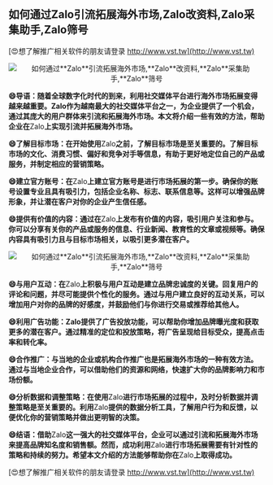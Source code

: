## **如何通过**Zalo**引流拓展海外市场,**Zalo**改资料,**Zalo**采集助手,**Zalo**筛号**

[😍想了解推广相关软件的朋友请登录 http://www.vst.tw](http://www.vst.tw)

 <center><img src="https://vst.tw/MP4/tuiguang/png/0.png" alt="如何通过**Zalo**引流拓展海外市场,**Zalo**改资料,**Zalo**采集助手,**Zalo**筛号"></center>

**😄导语：随着全球数字化时代的到来，利用社交媒体平台进行海外市场拓展变得越来越重要。**Zalo**作为越南最大的社交媒体平台之一，为企业提供了一个机会，通过其庞大的用户群体来引流和拓展海外市场。本文将介绍一些有效的方法，帮助企业在**Zalo**上实现引流并拓展海外市场。**

**😄了解目标市场：在开始使用**Zalo**之前，了解目标市场是至关重要的。了解目标市场的文化、消费习惯、偏好和竞争对手等信息，有助于更好地定位自己的产品或服务，并制定相应的营销策略。**

**😄建立官方账号：在**Zalo**上建立官方账号是进行市场拓展的第一步。确保你的账号设置专业且具有吸引力，包括企业名称、标志、联系信息等。这样可以增强品牌形象，并让潜在客户对你的企业产生信任感。**

**😄提供有价值的内容：通过在**Zalo**上发布有价值的内容，吸引用户关注和参与。你可以分享有关你的产品或服务的信息、行业新闻、教育性的文章或视频等。确保内容具有吸引力且与目标市场相关，以吸引更多潜在客户。**

 <center><img src="https://vst.tw/MP4/tuiguang/png/8.png" alt="如何通过**Zalo**引流拓展海外市场,**Zalo**改资料,**Zalo**采集助手,**Zalo**筛号"></center>

**😄与用户互动：在**Zalo**上积极与用户互动是建立品牌忠诚度的关键。回复用户的评论和问题，并尽可能提供个性化的服务。通过与用户建立良好的互动关系，可以增加用户对你的品牌的好感度，并鼓励他们与你进行交易或推荐给其他人。**

**😄利用广告功能：**Zalo**提供了广告投放功能，可以帮助你增加品牌曝光度和获取更多的潜在客户。通过精准的定位和投放策略，将广告呈现给目标受众，提高点击率和转化率。**

**😄合作推广：与当地的企业或机构合作推广也是拓展海外市场的一种有效方法。通过与当地企业合作，可以借助他们的资源和网络，快速扩大你的品牌影响力和市场份额。**

**😄分析数据和调整策略：在使用**Zalo**进行市场拓展的过程中，及时分析数据并调整策略是至关重要的。利用**Zalo**提供的数据分析工具，了解用户行为和反馈，以便优化你的营销策略并做出更明智的决策。**

**😄结语：借助**Zalo**这一强大的社交媒体平台，企业可以通过引流和拓展海外市场来提高品牌知名度和销售额。然而，成功利用**Zalo**进行市场拓展需要有针对性的策略和持续的努力。希望本文介绍的方法能够帮助你在**Zalo**上取得成功。**

[😍想了解推广相关软件的朋友请登录 http://www.vst.tw](http://www.vst.tw)




